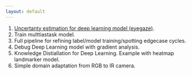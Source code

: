 ```yaml
---
layout: default
---
```



1. [Uncertanty estimation for deep learning model (eyegaze)](./pages/uncertainty_eyegazemodel/uncertainty_eyegazemodel.html).
2. Train multtiastask model.
3. Full pipeline for refining label/model training/spotting edgecase cycles.
4. Debug Deep Learning model with gradient analysis.
5. Knowledge Distiallation for Deep Learning. Example with heatmap landmarker model.
6. Simple domain adaptation from RGB to IR camera.
